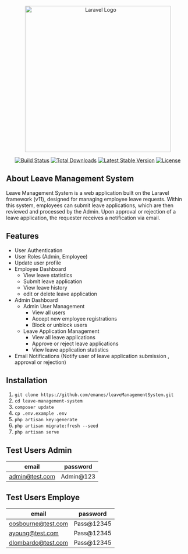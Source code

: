 <p align="center"><a href="https://laravel.com" target="_blank"><img src="https://raw.githubusercontent.com/laravel/art/master/logo-lockup/5%20SVG/2%20CMYK/1%20Full%20Color/laravel-logolockup-cmyk-red.svg" width="400" alt="Laravel Logo"></a></p>

<p align="center">
<a href="https://github.com/laravel/framework/actions"><img src="https://github.com/laravel/framework/workflows/tests/badge.svg" alt="Build Status"></a>
<a href="https://packagist.org/packages/laravel/framework"><img src="https://img.shields.io/packagist/dt/laravel/framework" alt="Total Downloads"></a>
<a href="https://packagist.org/packages/laravel/framework"><img src="https://img.shields.io/packagist/v/laravel/framework" alt="Latest Stable Version"></a>
<a href="https://packagist.org/packages/laravel/framework"><img src="https://img.shields.io/packagist/l/laravel/framework" alt="License"></a>
</p>

## About Leave Management System
Leave Management System is a web application built on the Laravel framework (v11), designed for managing employee leave requests. Within this system, employees can submit leave applications, which are then reviewed and processed by the Admin. Upon approval or rejection of a leave application, the requester receives a notification via email.

## Features

- User Authentication
- User Roles (Admin, Employee)
- Update user profile
- Employee Dashboard 
  - View leave statistics
  - Submit leave application
  - View leave history
  - edit or delete leave application
- Admin Dashboard
  - Admin User Management
      - View all users
      - Accept new employee registrations
      - Block or unblock users
  - Leave Application Management
    - View all leave applications
    - Approve or reject leave applications
    - View leave application statistics
- Email Notifications
  (Notify user of leave application submission , approval or rejection)
    
## Installation
01. `git clone https://github.com/emanes/leaveManagementSystem.git`
02. `cd leave-management-system`
03. `composer update`
04. `cp .env.example .env`
05. `php artisan key:generate`
06. `php artisan migrate:fresh --seed`
07. `php artisan serve`

## Test Users Admin
email               | password
-----------------   |---------
admin@test.com   | Admin@123

## Test Users Employe
email               | password
-----------------   |---------
oosbourne@test.com     | Pass@12345
ayoung@test.com     | Pass@12345 
dlombardo@test.com     | Pass@12345
